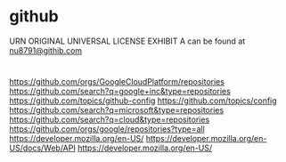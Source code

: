 # github
URN ORIGINAL UNIVERSAL LICENSE EXHIBIT A
can be found at nu8791@githib.com
#
https://github.com/orgs/GoogleCloudPlatform/repositories
https://github.com/search?q=google+inc&type=repositories
https://github.com/topics/github-config
https://github.com/topics/config
https://github.com/search?q=microsoft&type=repositories
https://github.com/search?q=cloud&type=repositories
https://github.com/orgs/google/repositories?type=all
https://developer.mozilla.org/en-US/
https://developer.mozilla.org/en-US/docs/Web/API
https://developer.mozilla.org/en-US/
